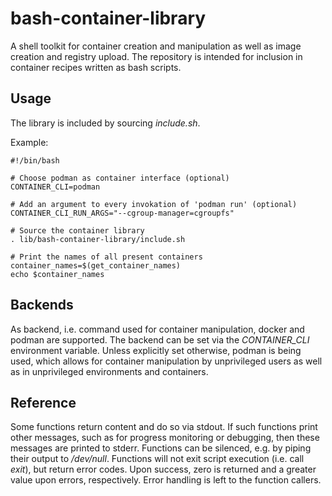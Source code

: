 # bash-container-library

A shell toolkit for container creation and manipulation
as well as image creation and registry upload.
The repository is intended for inclusion
in container recipes written as bash scripts.

## Usage

The library is included by
sourcing *include.sh*.

Example:

~~~
#!/bin/bash

# Choose podman as container interface (optional)
CONTAINER_CLI=podman

# Add an argument to every invokation of 'podman run' (optional)
CONTAINER_CLI_RUN_ARGS="--cgroup-manager=cgroupfs"

# Source the container library
. lib/bash-container-library/include.sh

# Print the names of all present containers
container_names=$(get_container_names)
echo $container_names
~~~

## Backends

As backend,
i.e. command used for container manipulation,
docker and podman are supported.
The backend can be set via the *CONTAINER_CLI* environment variable.
Unless explicitly set otherwise, podman is being used,
which allows for container manipulation
by unprivileged users
as well as
in unprivileged environments and containers.

## Reference

Some functions return content and do so via stdout.
If such functions print other messages,
such as for progress monitoring or debugging,
then these messages are printed to stderr.
Functions can be silenced,
e.g. by piping their output to */dev/null*.
Functions will not exit script execution (i.e. call *exit*),
but return error codes.
Upon success, zero is returned and
a greater value upon errors,
respectively.
Error handling is left to the function callers.
